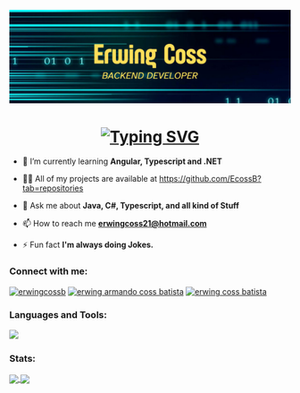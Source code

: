 
![banner](banner3.png)


<h1 align="center">
<a href="https://git.io/typing-svg">
  <img src="https://readme-typing-svg.demolab.com/?font=Fira+Code&pause=1000&random=false&width=435&lines=Hi+%F0%9F%91%8B%2C+I%27m+Erwing+Coss!;A+passionate+Full-Stack+Developer!" alt="Typing SVG" />
</a>
</h1>

- 🌱 I’m currently learning **Angular, Typescript and .NET**

- 👨‍💻 All of my projects are available at https://github.com/EcossB?tab=repositories

- 💬 Ask me about **Java, C#, Typescript, and all kind of Stuff**

- 📫 How to reach me **erwingcoss21@hotmail.com**

- ⚡ Fun fact **I'm always doing Jokes.**

<h3 align="left">Connect with me:</h3>
<p align="left">
<a href="https://twitter.com/erwingcossb" target="blank"><img align="center" src="https://raw.githubusercontent.com/rahuldkjain/github-profile-readme-generator/master/src/images/icons/Social/twitter.svg" alt="erwingcossb" height="30" width="40" /></a>
<a href="https://www.linkedin.com/in/erwing-armando-coss-batista-602366234" target="blank"><img align="center" src="https://raw.githubusercontent.com/rahuldkjain/github-profile-readme-generator/master/src/images/icons/Social/linked-in-alt.svg" alt="erwing armando coss batista" height="30" width="40" /></a>
<a href="https://instagram.com/erwing coss batista" target="blank"><img align="center" src="https://raw.githubusercontent.com/rahuldkjain/github-profile-readme-generator/master/src/images/icons/Social/instagram.svg" alt="erwing coss batista" height="30" width="40" /></a>
</p>

<h3 align="left">Languages and Tools:</h3>

<p align="left">
  <a href="https://skillicons.dev">
    <img src="https://skillicons.dev/icons?i=java,spring,py,django,cs,dotnet,mysql,html,css,bootstrap,angular,ts,js,idea,eclipse,vscode,visualstudio,git,postman,docker" />
  </a>
</p>

<h3 align="left">Stats:</h3>

<a href="https://github.com/anuraghazra/github-readme-stats">
  <img height=200 align="center" src="https://github-readme-stats.vercel.app/api?username=EcossB&show_icons=true&theme=transparent" />
</a>
<a href="https://github.com/anuraghazra/convoychat">
  <img height=200 align="center" src="https://github-readme-stats.vercel.app/api/top-langs?username=EcossB&layout=compact&langs_count=5&card_width=320&hide=dart,html,css,javascript,TSQL,CMake" />
</a>

